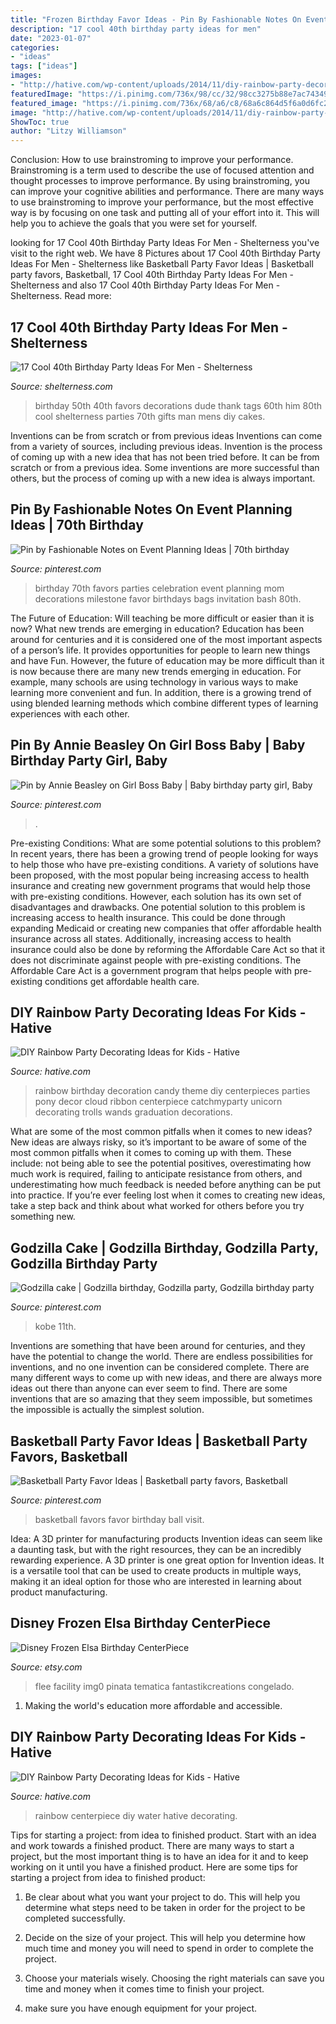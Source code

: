 ```yaml
---
title: "Frozen Birthday Favor Ideas - Pin By Fashionable Notes On Event Planning Ideas"
description: "17 cool 40th birthday party ideas for men"
date: "2023-01-07"
categories:
- "ideas"
tags: ["ideas"]
images:
- "http://hative.com/wp-content/uploads/2014/11/diy-rainbow-party-decorating-ideas/4-candy-decoration.jpg"
featuredImage: "https://i.pinimg.com/736x/98/cc/32/98cc3275b88e7ac7434952924e38fa8e.jpg"
featured_image: "https://i.pinimg.com/736x/68/a6/c8/68a6c864d5f6a0d6fc2e045a1a630d67.jpg"
image: "http://hative.com/wp-content/uploads/2014/11/diy-rainbow-party-decorating-ideas/4-candy-decoration.jpg"
ShowToc: true
author: "Litzy Williamson"
---
```



Conclusion: How to use brainstroming to improve your performance.
Brainstroming is a term used to describe the use of focused attention and thought processes to improve performance. By using brainstroming, you can improve your cognitive abilities and performance. There are many ways to use brainstroming to improve your performance, but the most effective way is by focusing on one task and putting all of your effort into it. This will help you to achieve the goals that you were set for yourself.

	

		
looking for 17 Cool 40th Birthday Party Ideas For Men - Shelterness you've visit to the right web. We have 8 Pictures about 17 Cool 40th Birthday Party Ideas For Men - Shelterness like Basketball Party Favor Ideas | Basketball party favors, Basketball, 17 Cool 40th Birthday Party Ideas For Men - Shelterness and also 17 Cool 40th Birthday Party Ideas For Men - Shelterness. Read more:
		
    
## 17 Cool 40th Birthday Party Ideas For Men - Shelterness

<img loading=lazy src="http://i.shelterness.com/2017/02/07-vintage-dude-thank-tags-for-party-favors.jpg" onerror="this.onerror=null;this.src='https://tse3.mm.bing.net/th?id=OIP.Ne2XOytjrLigGekK1BxSpwHaJ4&amp;pid=15.1';" alt="17 Cool 40th Birthday Party Ideas For Men - Shelterness">

_Source: shelterness.com_

>birthday 50th 40th favors decorations dude thank tags 60th him 80th cool shelterness parties 70th gifts man mens diy cakes. 

	

Inventions can be from scratch or from previous ideas
Inventions can come from a variety of sources, including previous ideas. Invention is the process of coming up with a new idea that has not been tried before. It can be from scratch or from a previous idea. Some inventions are more successful than others, but the process of coming up with a new idea is always important.

    
## Pin By Fashionable Notes On Event Planning Ideas | 70th Birthday

<img loading=lazy src="https://i.pinimg.com/736x/3b/ab/a2/3baba2d86d9b4ade1cdd11f4ec7990f2--th-birthday-parties--birthday.jpg" onerror="this.onerror=null;this.src='https://tse4.mm.bing.net/th?id=OIP.LEgCoH58m32vVLVhkImAtwHaLH&amp;pid=15.1';" alt="Pin by Fashionable Notes on Event Planning Ideas | 70th birthday">

_Source: pinterest.com_

>birthday 70th favors parties celebration event planning mom decorations milestone favor birthdays bags invitation bash 80th. 

	

The Future of Education: Will teaching be more difficult or easier than it is now? What new trends are emerging in education?
Education has been around for centuries and it is considered one of the most important aspects of a person’s life. It provides opportunities for people to learn new things and have Fun. However, the future of education may be more difficult than it is now because there are many new trends emerging in education. For example, many schools are using technology in various ways to make learning more convenient and fun. In addition, there is a growing trend of using blended learning methods which combine different types of learning experiences with each other.

    
## Pin By Annie Beasley On Girl Boss Baby | Baby Birthday Party Girl, Baby

<img loading=lazy src="https://i.pinimg.com/736x/98/cc/32/98cc3275b88e7ac7434952924e38fa8e.jpg" onerror="this.onerror=null;this.src='https://tse1.mm.bing.net/th?id=OIP.JTgixhaVoZ83GIf68u3OwAHaJ3&amp;pid=15.1';" alt="Pin by Annie Beasley on Girl Boss Baby | Baby birthday party girl, Baby">

_Source: pinterest.com_

>. 

	

Pre-existing Conditions: What are some potential solutions to this problem?
In recent years, there has been a growing trend of people looking for ways to help those who have pre-existing conditions. A variety of solutions have been proposed, with the most popular being increasing access to health insurance and creating new government programs that would help those with pre-existing conditions. However, each solution has its own set of disadvantages and drawbacks. One potential solution to this problem is increasing access to health insurance. This could be done through expanding Medicaid or creating new companies that offer affordable health insurance across all states. Additionally, increasing access to health insurance could also be done by reforming the Affordable Care Act so that it does not discriminate against people with pre-existing conditions. The Affordable Care Act is a government program that helps people with pre-existing conditions get affordable health care.

    
## DIY Rainbow Party Decorating Ideas For Kids - Hative

<img loading=lazy src="http://hative.com/wp-content/uploads/2014/11/diy-rainbow-party-decorating-ideas/4-candy-decoration.jpg" onerror="this.onerror=null;this.src='https://tse4.mm.bing.net/th?id=OIP.GfTxgQhCKywEmuWykiSTCAHaLG&amp;pid=15.1';" alt="DIY Rainbow Party Decorating Ideas for Kids - Hative">

_Source: hative.com_

>rainbow birthday decoration candy theme diy centerpieces parties pony decor cloud ribbon centerpiece catchmyparty unicorn decorating trolls wands graduation decorations. 

	

What are some of the most common pitfalls when it comes to new ideas?
New ideas are always risky, so it’s important to be aware of some of the most common pitfalls when it comes to coming up with them. These include: not being able to see the potential positives, overestimating how much work is required, failing to anticipate resistance from others, and underestimating how much feedback is needed before anything can be put into practice. If you’re ever feeling lost when it comes to creating new ideas, take a step back and think about what worked for others before you try something new.

    
## Godzilla Cake | Godzilla Birthday, Godzilla Party, Godzilla Birthday Party

<img loading=lazy src="https://i.pinimg.com/736x/21/96/9e/21969e8a2ed068b1da91db613efcb3f6.jpg" onerror="this.onerror=null;this.src='https://tse4.mm.bing.net/th?id=OIP.PK3bhErPv7U9-cJJ464YdAHaJ4&amp;pid=15.1';" alt="Godzilla cake | Godzilla birthday, Godzilla party, Godzilla birthday party">

_Source: pinterest.com_

>kobe 11th. 

	

Inventions are something that have been around for centuries, and they have the potential to change the world. There are endless possibilities for inventions, and no one invention can be considered complete. There are many different ways to come up with new ideas, and there are always more ideas out there than anyone can ever seem to find. There are some inventions that are so amazing that they seem impossible, but sometimes the impossible is actually the simplest solution.

    
## Basketball Party Favor Ideas | Basketball Party Favors, Basketball

<img loading=lazy src="https://i.pinimg.com/736x/68/a6/c8/68a6c864d5f6a0d6fc2e045a1a630d67.jpg" onerror="this.onerror=null;this.src='https://tse4.mm.bing.net/th?id=OIP.uCNo5CN4vzekvzH4SfS-BQHaLG&amp;pid=15.1';" alt="Basketball Party Favor Ideas | Basketball party favors, Basketball">

_Source: pinterest.com_

>basketball favors favor birthday ball visit. 

	

Idea: A 3D printer for manufacturing products
Invention ideas can seem like a daunting task, but with the right resources, they can be an incredibly rewarding experience. A 3D printer is one great option for Invention ideas. It is a versatile tool that can be used to create products in multiple ways, making it an ideal option for those who are interested in learning about product manufacturing.

    
## Disney Frozen Elsa Birthday CenterPiece

<img loading=lazy src="https://img0.etsystatic.com/028/0/8085011/il_fullxfull.611734086_pjtw.jpg" onerror="this.onerror=null;this.src='https://tse1.mm.bing.net/th?id=OIP.FR-7rTLkfGWl1dn8Yk21GQHaJ_&amp;pid=15.1';" alt="Disney Frozen Elsa Birthday CenterPiece">

_Source: etsy.com_

>flee facility img0 pinata tematica fantastikcreations congelado. 

	

1. Making the world's education more affordable and accessible. 

    
## DIY Rainbow Party Decorating Ideas For Kids - Hative

<img loading=lazy src="https://hative.com/wp-content/uploads/2014/11/diy-rainbow-party-decorating-ideas/6-rainbow-water-centerpiece.jpg" onerror="this.onerror=null;this.src='https://tse1.mm.bing.net/th?id=OIP.0oIptnDFP3CNc8zUj1RPNAHaI_&amp;pid=15.1';" alt="DIY Rainbow Party Decorating Ideas for Kids - Hative">

_Source: hative.com_

>rainbow centerpiece diy water hative decorating. 

	

Tips for starting a project: from idea to finished product.
Start with an idea and work towards a finished product. There are many ways to start a project, but the most important thing is to have an idea for it and to keep working on it until you have a finished product. Here are some tips for starting a project from idea to finished product: 
1. Be clear about what you want your project to do. This will help you determine what steps need to be taken in order for the project to be completed successfully. 

2. Decide on the size of your project. This will help you determine how much time and money you will need to spend in order to complete the project. 

3. Choose your materials wisely. Choosing the right materials can save you time and money when it comes time to finish your project. 

4. make sure you have enough equipment for your project.

